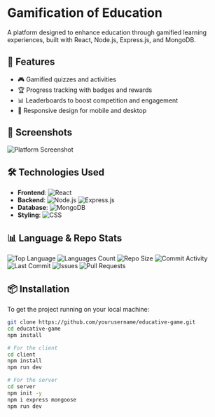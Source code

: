 # Gamification of Education

A platform designed to enhance education through gamified learning experiences, built with React, Node.js, Express.js, and MongoDB.

## 🚀 Features

- 🎮 Gamified quizzes and activities
- 🏆 Progress tracking with badges and rewards
- 📊 Leaderboards to boost competition and engagement
- 📱 Responsive design for mobile and desktop

## 📸 Screenshots
![Platform Screenshot](./gamification.png)

## 🛠️ Technologies Used

- **Frontend**: ![React](https://img.shields.io/badge/React-17.0.1-blue.svg)
- **Backend**: ![Node.js](https://img.shields.io/badge/Node.js-14.17.5-green.svg) ![Express.js](https://img.shields.io/badge/Express.js-4.17.1-lightgrey.svg)
- **Database**: ![MongoDB](https://img.shields.io/badge/MongoDB-4.4-brightgreen.svg)
- **Styling**: ![CSS](https://img.shields.io/badge/CSS-3-blue.svg)

## 📊 Language & Repo Stats

![Top Language](https://img.shields.io/github/languages/top/GokulakrishnanSivalingam/educative-game)
![Languages Count](https://img.shields.io/github/languages/count/GokulakrishnanSivalingam/educative-game)
![Repo Size](https://img.shields.io/github/repo-size/GokulakrishnanSivalingam/educative-game)
![Commit Activity](https://img.shields.io/github/commit-activity/m/GokulakrishnanSivalingam/educative-game)
![Last Commit](https://img.shields.io/github/last-commit/GokulakrishnanSivalingam/educative-game)
![Issues](https://img.shields.io/github/issues/GokulakrishnanSivalingam/educative-game)
![Pull Requests](https://img.shields.io/github/issues-pr/GokulakrishnanSivalingam/educative-game)

## 📦 Installation

To get the project running on your local machine:

```bash
git clone https://github.com/yourusername/educative-game.git
cd educative-game
npm install

# For the client
cd client
npm install
npm run dev

# For the server
cd server
npm init -y
npm i express mongoose
npm run dev

